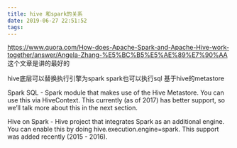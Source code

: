 ```yaml
---
title: hive 和spark的关系
date: 2019-06-27 22:51:52
tags:
---
```


https://www.quora.com/How-does-Apache-Spark-and-Apache-Hive-work-together/answer/Angela-Zhang-%E5%BC%B5%E5%AE%89%E7%90%AA
这个文章是讲的最好的

hive底层可以替换执行引擎为spark
spark也可以执行sql 基于hive的metastore

Spark SQL - Spark module that makes use of the Hive Metastore. You can use this via HiveContext. This currently (as of 2017) has better support, so we’ll talk more about this in the next section.

Hive on Spark - Hive project that integrates Spark as an additional engine. You can enable this by doing hive.execution.engine=spark. This support was added recently (2015 - 2016).